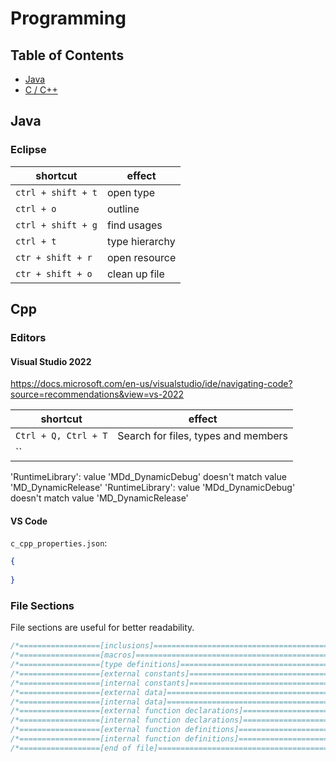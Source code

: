 # Programming

## Table of Contents

-   [Java](#java)
-   [C / C++](#cpp)

## Java

### Eclipse

| shortcut           | effect         |
| ------------------ | -------------- |
| `ctrl + shift + t` | open type      |
| `ctrl + o`         | outline        |
| `ctrl + shift + g` | find usages    |
| `ctrl + t`         | type hierarchy |
| `ctr + shift + r`  | open resource  |
| `ctr + shift + o`  | clean up file  |

## Cpp

### Editors

#### Visual Studio 2022

https://docs.microsoft.com/en-us/visualstudio/ide/navigating-code?source=recommendations&view=vs-2022

| shortcut             | effect                              |
| -------------------- | ----------------------------------- |
| `Ctrl + Q, Ctrl + T` | Search for files, types and members |
| ``                   |                                     |

'RuntimeLibrary': value 'MDd_DynamicDebug' doesn't match value 'MD_DynamicRelease'
'RuntimeLibrary': value 'MDd_DynamicDebug' doesn't match value 'MD_DynamicRelease'

#### VS Code

`c_cpp_properties.json`:
```json
{
  
}

```

### File Sections

File sections are useful for better readability.

```c
/*==================[inclusions]============================================*/
/*==================[macros]================================================*/
/*==================[type definitions]======================================*/
/*==================[external constants]====================================*/
/*==================[internal constants]====================================*/
/*==================[external data]=========================================*/
/*==================[internal data]=========================================*/
/*==================[external function declarations]========================*/
/*==================[internal function declarations]========================*/
/*==================[external function definitions]=========================*/
/*==================[internal function definitions]=========================*/
/*==================[end of file]===========================================*/
```
